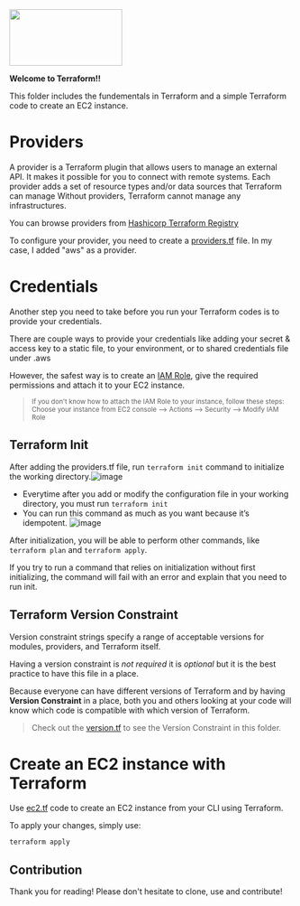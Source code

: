 <img src="https://www.vectorlogo.zone/logos/terraformio/terraformio-ar21.png" width="200" height="100">

**Welcome to Terraform!!**

This folder includes the fundementals in Terraform and a simple Terraform code to create an EC2 instance.

# Providers

A provider is a Terraform plugin that allows users to manage an external API. It makes it possible for you to connect with remote systems. Each provider adds a set of resource types and/or data sources that Terraform can manage Without providers, Terraform cannot manage any infrastructures.

You can browse providers from [Hashicorp Terraform Registry](https://registry.terraform.io/browse/providers)

To configure your provider, you need to create a [providers.tf](https://github.com/snurer/terraform-session-october/blob/main/session-2/providers.tf) file.
In my case, I added "aws" as a provider.

# Credentials

Another step you need to take before you run your Terraform codes is to provide your credentials. 

There are couple ways to provide your credentials like adding your secret & access key to a static file, to your environment, or to shared credentials file under .aws

However, the safest way is to create an [IAM Role](https://us-east-1.console.aws.amazon.com/iamv2/home?region=us-west-2#/roles), give the required permissions and attach it to your EC2 instance.

> <sub>If you don't know how to attach the IAM Role to your instance, follow these steps: 
Choose your instance from EC2 console --> Actions --> Security --> Modify IAM Role </sub>

## Terraform Init

After adding the providers.tf file, run ```terraform init``` command to initialize the working directory.![image](https://user-images.githubusercontent.com/106627195/195887916-64387ca8-f859-46eb-80f8-16bc71243d15.png)

- Everytime after you add or modify the configuration file in your working directory, you must run ```terraform init```
- You can run this command as much as you want because it’s idempotent.
![image](https://user-images.githubusercontent.com/106627195/195887585-feec6128-5ccf-45e1-93e6-0d3ca9647b5f.png)

After initialization, you will be able to perform other commands, like ```terraform plan``` and ```terraform apply```.

If you try to run a command that relies on initialization without first initializing, the command will fail with an error and explain that you need to run init.

## Terraform Version Constraint

Version constraint strings specify a range of acceptable versions for modules, providers, and Terraform itself.

Having a version constraint is *not required* it is *optional* but it is the best practice to have this file in a place.

Because everyone can have different versions of Terraform and by having **Version Constraint** in a place, both you and others looking at your code will know which code is compatible with which version of Terraform. 

> Check out the [version.tf](https://github.com/snurer/terraform-session-october/blob/main/session-2/version.tf) to see the Version Constraint in this folder.

# Create an EC2 instance with Terraform

Use [ec2.tf](https://github.com/snurer/terraform-session-october/blob/main/session-2/ec2.tf) code to create an EC2 instance from your CLI using Terraform.

To apply your changes, simply use:

```terraform apply``` 

## Contribution

Thank you for reading! Please don't hesitate to clone, use and contribute!

